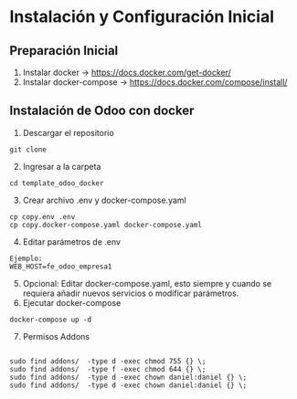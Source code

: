 

# Instalación y Configuración Inicial

## Preparación Inicial
1. Instalar docker -> https://docs.docker.com/get-docker/
2. Instalar docker-compose -> https://docs.docker.com/compose/install/

## Instalación de Odoo con docker
1. Descargar el repositorio
~~~
git clone 
~~~
2. Ingresar a la carpeta 
~~~
cd template_odoo_docker
~~~
3. Crear archivo .env y docker-compose.yaml
~~~
cp copy.env .env
cp copy.docker-compose.yaml docker-compose.yaml
~~~
4. Editar parámetros de .env
~~~
Ejemplo:
WEB_HOST=fe_odoo_empresa1 
~~~
5. Opcional: Editar docker-compose.yaml, esto siempre y cuando se requiera añadir nuevos servicios o modificar parámetros.
6. Ejecutar docker-compose
~~~
docker-compose up -d
~~~

7. Permisos Addons
~~~

sudo find addons/  -type d -exec chmod 755 {} \;
sudo find addons/  -type f -exec chmod 644 {} \;
sudo find addons/  -type d -exec chown daniel:daniel {} \;
sudo find addons/  -type d -exec chown daniel:daniel {} \;
~~~